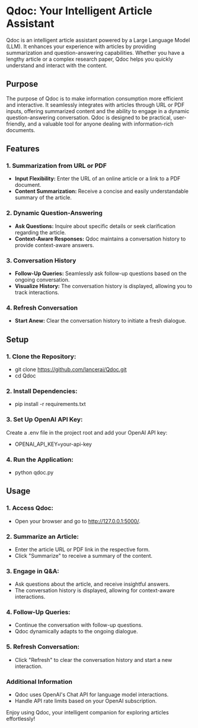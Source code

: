# Qdoc: Your Intelligent Article Assistant

Qdoc is an intelligent article assistant powered by a Large Language Model (LLM). It enhances your experience with articles by providing summarization and question-answering capabilities. Whether you have a lengthy article or a complex research paper, Qdoc helps you quickly understand and interact with the content.

## Purpose

The purpose of Qdoc is to make information consumption more efficient and interactive. It seamlessly integrates with articles through URL or PDF inputs, offering summarized content and the ability to engage in a dynamic question-answering conversation. Qdoc is designed to be practical, user-friendly, and a valuable tool for anyone dealing with information-rich documents.

## Features

### 1. Summarization from URL or PDF

- **Input Flexibility:** Enter the URL of an online article or a link to a PDF document.
- **Content Summarization:** Receive a concise and easily understandable summary of the article.

### 2. Dynamic Question-Answering

- **Ask Questions:** Inquire about specific details or seek clarification regarding the article.
- **Context-Aware Responses:** Qdoc maintains a conversation history to provide context-aware answers.

### 3. Conversation History

- **Follow-Up Queries:** Seamlessly ask follow-up questions based on the ongoing conversation.
- **Visualize History:** The conversation history is displayed, allowing you to track interactions.

### 4. Refresh Conversation

- **Start Anew:** Clear the conversation history to initiate a fresh dialogue.

## Setup

### 1. Clone the Repository:

- git clone https://github.com/lancerai/Qdoc.git
- cd Qdoc


### 2. Install Dependencies:

- pip install -r requirements.txt

### 3. Set Up OpenAI API Key:
Create a .env file in the project root and add your OpenAI API key:

- OPENAI_API_KEY=your-api-key

### 4. Run the Application:

- python qdoc.py

## Usage

### 1. Access Qdoc:

- Open your browser and go to http://127.0.0.1:5000/.

### 2. Summarize an Article:

- Enter the article URL or PDF link in the respective form.
- Click "Summarize" to receive a summary of the content.

### 3. Engage in Q&A:

- Ask questions about the article, and receive insightful answers.
- The conversation history is displayed, allowing for context-aware interactions.

### 4. Follow-Up Queries:

- Continue the conversation with follow-up questions.
- Qdoc dynamically adapts to the ongoing dialogue.

### 5. Refresh Conversation:

- Click "Refresh" to clear the conversation history and start a new interaction.

### Additional Information

- Qdoc uses OpenAI's Chat API for language model interactions.
- Handle API rate limits based on your OpenAI subscription.



Enjoy using Qdoc, your intelligent companion for exploring articles effortlessly!
